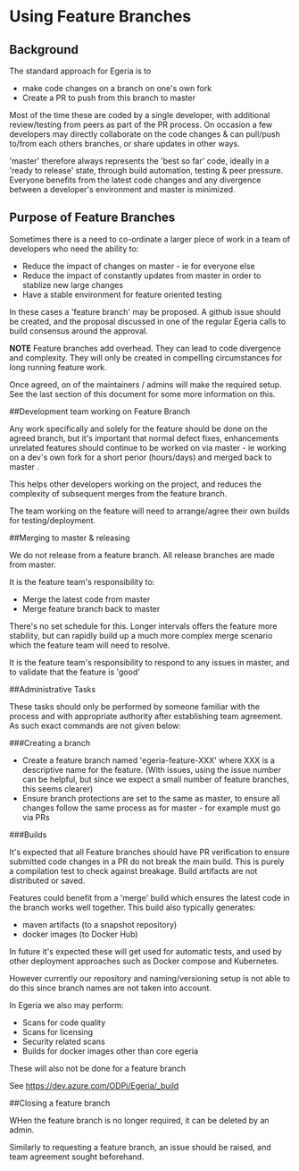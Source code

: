 <!-- SPDX-License-Identifier: CC-BY-4.0 -->
<!-- Copyright Contributors to the ODPi Egeria project. -->

# Using Feature Branches

## Background

The standard approach for Egeria is to 
 * make code changes on a branch on one's own fork
 * Create a PR to push from this branch to master
 
 Most of the time these are coded by a single developer, with additional review/testing from peers as part of the PR process. On occasion a few developers may directly collaborate on the code changes & can pull/push to/from each others branches, or share updates in other ways.
 
'master' therefore always represents the 'best so far' code, ideally in a 'ready to release' state, through build automation, testing & peer pressure. Everyone benefits from the latest code changes and any divergence between a developer's environment and master is minimized. 

## Purpose of Feature Branches

Sometimes there is a need to co-ordinate a larger piece of work in a team of developers who need the ability to:
 * Reduce the impact of changes on master - ie for everyone else
 * Reduce the impact of constantly updates from master in order to stablize new large changes
 * Have a stable environment for feature oriented testing
 
 In these cases a 'feature branch' may be proposed. A github issue should be created, and the proposal discussed in one of the regular Egeria calls to build consensus around the approval.  
 
 **NOTE** Feature branches add overhead. They can lead to code divergence and complexity. They will only be created in compelling circumstances for long running feature work.
 
 Once agreed, on of the maintainers / admins will make the required setup. See the last section of this document for some more information on this.

##Development team working on Feature Branch

Any work specifically and solely for the feature should be done on the agreed branch, but it's important that normal defect fixes, enhancements unrelated features should continue to be worked on via master - ie working on a dev's own fork for a short perior (hours/days) and merged back to master . 

This helps other developers working on the project, and reduces the complexity of subsequent merges from the feature branch.

The team working on the feature will need to arrange/agree their own builds for testing/deployment.

##Merging to master & releasing

We do not release from a feature branch. All release branches are made from master.

It is the feature team's responsibility to: 
 * Merge the latest code from master 
 * Merge feature branch back to master

There's no set schedule for this. Longer intervals offers the feature more stability, but can rapidly build up a much more complex merge scenario which the feature team will need to resolve.

It is the feature team's responsibility to respond to any issues in master, and to validate that the feature is 'good'


##Administrative Tasks

These tasks should only be performed by someone familiar with the process and with appropriate authority after establishing team agreement. As such exact commands are not given below:

###Creating a branch

* Create a feature branch named 'egeria-feature-XXX' where XXX is a descriptive name for the feature. (With issues, using the issue number can be helpful, but since we expect a small number of feature branches, this seems clearer)
* Ensure branch protections are set to the same as master, to ensure all changes follow the same process as for master - for example must go via PRs

###Builds

It's expected that all Feature branches should have PR verification to ensure submitted code changes in a PR do not break the main build. This is purely a compilation test to check against breakage. Build artifacts are not distributed or saved.

Features could benefit from a 'merge' build which ensures the latest code in the branch works well together.  This build also typically generates: 
 * maven artifacts (to a snapshot repository)
 * docker images (to Docker Hub) 
 
 In future it's expected these will get used for automatic tests, and used by other deployment approaches such as Docker compose and Kubernetes. 

However currently our repository and naming/versioning setup is not able to do this since branch names are not taken into account.

In Egeria we also may perform:
 * Scans for code quality
 * Scans for licensing
 * Security related scans
 * Builds for docker images other than core egeria 

These will also not be done for a feature branch

See https://dev.azure.com/ODPi/Egeria/_build

##Closing a feature branch

WHen the feature branch is no longer required, it can be deleted by an admin.

Similarly to requesting a feature branch, an issue should be raised, and team agreement sought beforehand. 
